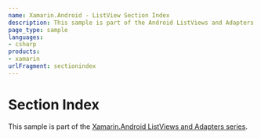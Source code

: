 ```yaml
---
name: Xamarin.Android - ListView Section Index
description: This sample is part of the Android ListViews and Adapters series.
page_type: sample
languages:
- csharp
products:
- xamarin
urlFragment: sectionindex
---
```

# Section Index

This sample is part of the [Xamarin.Android ListViews and Adapters series](https://docs.microsoft.com/xamarin/android/user-interface/layouts/list-view/parts-and-functionality).